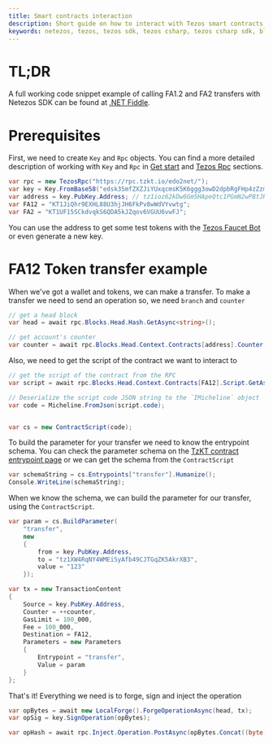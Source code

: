 ```yaml
---
title: Smart contracts interaction
description: Short guide on how to interact with Tezos smart contracts using Netezos, Tezos SDK for .NET developers.
keywords: netezos, tezos, tezos sdk, tezos csharp, tezos csharp sdk, blockchain, blockchain sdk, smart contracts, NFT, FA2, FA1.2
---
```

# TL;DR
A full working code snippet example of calling FA1.2 and FA2 transfers with Netezos SDK can be found at [.NET Fiddle](https://dotnetfiddle.net/8po214).
# Prerequisites

First, we need to create `Key` and `Rpc` objects. You can find a more detailed description of working with `Key` and `Rpc` 
in [Get start](get-started.html) and [Tezos Rpc](tezos-rpc.html) sections.

```cs
var rpc = new TezosRpc("https://rpc.tzkt.io/edo2net/");
var key = Key.FromBase58("edsk35mfZXZJiYUxqcmsK5K6ggg3owD2dpbRgFHp4zZzmrPy9RBdj8");
var address = key.PubKey.Address; // tz1ioz62kDw6Gm5HApeQtc1PGmN2wPBtJKUP
var FA12 = "KT1JiQhr9EXHL88U3hjJH6FkPv8wWdVYvwtg";
var FA2 = "KT1UF15SCkdvqkS6QDA5kJZqov6VGUU6vwFJ";
```

You can use the address to get some test tokens with the [Tezos Faucet Bot](https://t.me/tezos_faucet_bot) or even generate a new key.

# FA12 Token transfer example

When we've got a wallet and tokens, we can make a transfer. To make a transfer we need to send an operation so, we need `branch` and `counter`

```cs
// get a head block
var head = await rpc.Blocks.Head.Hash.GetAsync<string>();

// get account's counter
var counter = await rpc.Blocks.Head.Context.Contracts[address].Counter.GetAsync<int>();
```

Also, we need to get the script of the contract we want to interact to

```cs
// get the script of the contract from the RPC
var script = await rpc.Blocks.Head.Context.Contracts[FA12].Script.GetAsync();

// Deserialize the script code JSON string to the `IMicheline` object
var code = Micheline.FromJson(script.code);


var cs = new ContractScript(code);

```

To build the parameter for your transfer we need to know the entrypoint schema. You can check the parameter schema on the 
[TzKT contract entrypoint page](https://edo2net.tzkt.io/KT1JiQhr9EXHL88U3hjJH6FkPv8wWdVYvwtg/entrypoints) or we can get the schema from the `ContractScript`

```cs
var schemaString = cs.Entrypoints["transfer"].Humanize();
Console.WriteLine(schemaString);
```

When we know the schema, we can build the parameter for our transfer, using the `ContractScript`. 

```cs
var param = cs.BuildParameter( 
    "transfer",
    new 
    {
        from = key.PubKey.Address,
        to = "tz1XW4RqNY4WMEiSyAfb49CJTGqZK5AkrXB3",
        value = "123"
    });

var tx = new TransactionContent
{
    Source = key.PubKey.Address,
    Counter = ++counter,
    GasLimit = 100_000,
    Fee = 100_000,
    Destination = FA12,
    Parameters = new Parameters
    {
        Entrypoint = "transfer",
        Value = param
    }
};
```

That's it! Everything we need is to forge, sign and inject the operation

```cs
var opBytes = await new LocalForge().ForgeOperationAsync(head, tx);
var opSig = key.SignOperation(opBytes);

var opHash = await rpc.Inject.Operation.PostAsync(opBytes.Concat((byte[])opSig));
```
